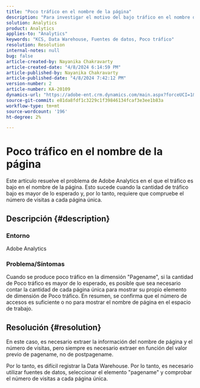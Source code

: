 ```yaml
---
title: "Poco tráfico en el nombre de la página"
description: "Para investigar el motivo del bajo tráfico en el nombre de la página, use el valor previo del nombre de la página en las fuentes de datos."
solution: Analytics
product: Analytics
applies-to: "Analytics"
keywords: "KCS, Data Warehouse, Fuentes de datos, Poco tráfico"
resolution: Resolution
internal-notes: null
bug: false
article-created-by: Nayanika Chakravarty
article-created-date: "4/8/2024 6:14:59 PM"
article-published-by: Nayanika Chakravarty
article-published-date: "4/8/2024 7:42:12 PM"
version-number: 2
article-number: KA-20109
dynamics-url: "https://adobe-ent.crm.dynamics.com/main.aspx?forceUCI=1&pagetype=entityrecord&etn=knowledgearticle&id=734b38e4-d3f5-ee11-a1fe-6045bd006295"
source-git-commit: e81da8fdf1c3229c1f39846134fcaf3e3ee1b83a
workflow-type: tm+mt
source-wordcount: '196'
ht-degree: 2%

---
```


# Poco tráfico en el nombre de la página


Este artículo resuelve el problema de Adobe Analytics en el que el tráfico es bajo en el nombre de la página. Esto sucede cuando la cantidad de tráfico bajo es mayor de lo esperado y, por lo tanto, requiere que compruebe el número de visitas a cada página única.

## Descripción {#description}


### Entorno

Adobe Analytics

### Problema/Síntomas

Cuando se produce poco tráfico en la dimensión &quot;Pagename&quot;, si la cantidad de Poco tráfico es mayor de lo esperado, es posible que sea necesario contar la cantidad de cada página única para mostrar su propio elemento de dimensión de Poco tráfico. En resumen, se confirma que el número de accesos es suficiente o no para mostrar el nombre de página en el espacio de trabajo.


## Resolución {#resolution}


En este caso, es necesario extraer la información del nombre de página y el número de visitas, pero siempre es necesario extraer en función del valor previo de pagename, no de postpagename.

Por lo tanto, es difícil registrar la Data Warehouse. Por lo tanto, es necesario utilizar fuentes de datos, seleccionar el elemento &quot;pagename&quot; y comprobar el número de visitas a cada página única.
